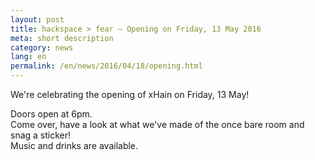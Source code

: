```yaml
---
layout: post
title: hackspace > fear – Opening on Friday, 13 May 2016
meta: short description
category: news
lang: en
permalink: /en/news/2016/04/18/opening.html
---
```

We're celebrating the opening of xHain on Friday, 13 May!

Doors open at 6pm.  
Come over, have a look at what we've made of the once bare room and snag a sticker!  
Music and drinks are available.
